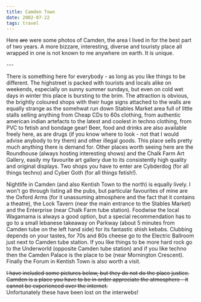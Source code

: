 ```yaml
---
title: Camden Town
date: 2002-07-22
tags: travel
---
```

<p>Here <del>are</del> were some photos of Camden, the area I lived in for the best part of two years. A more bizzare, interesting, diverse and touristy place all wrapped in one is not known to me anywhere on earth. It is unique. 
</p>
---

<p>
There is something here for everybody - as long as you like things to be different. The highstreet is packed with tourists and locals alike on weekends, especially on sunny summer sundays, but even on cold wet days in winter this place is bursting to the brim. The attraction is obvious, the brightly coloured shops with their huge signs attached to the walls are equally strange as the somehwat run down Stables Market area full of little stalls selling anything from Cheap CDs to 60s clothing, from authentic american indian artefacts to the latest and coolest in techno clothing, from PVC to fetish and bondage gear! Beer, food and drinks are also available freely here, as are drugs (if you know where to look - not that I would advise anybody to try them) and other illegal goods. This place sells pretty much anything there is demand for. Other places worth seeing here are the Roundhouse (always hosting interesting shows) and the Chalk Farm Art Gallery, easily my favourite art gallery due to its consistently high quality and original displays. Two shops you have to enter are Cybderdog (for all things techno) and Cyber Goth (for all things fetish!).</p>
<p>Nightlife in Camden (and also Kentish Town to the north) is equally lively. I won't go through listing all the pubs, but particular favourites of mine are the Oxford Arms (for it unassuming atmosphere and the fact that it contains a theatre), the Lock Tavern (near the main entrance to the Stables Market) and the Enterprise (near Chalk Farm tube station). Foodwise the local Wagamama is always a good option, but a special recommendation has to go to a small lebanese takeaway on Parkway (about 5 minutes from Camden tube on the left hand side) for its fantastic shish kebabs. Clubbing depends on your tastes, for 70s and 80s cheese go to the Electric Ballroom just next to Camden tube station. If you like things to be more hard rock go to the Underworld (opposite Camden tube station) and if you like techno then the Camden Palace is the place to be (near Mornington Crescent). Finally the Forum in Kentish Town is also worth a visit.</p>
<p><del>I have included some pictures below, but they do not do the place justice. Camden is a place you have to be in order appreciate the atmosphere - it cannot be experienced over the internet.<br /></del> Unfortunately these have been lost on the interwebs!</p>